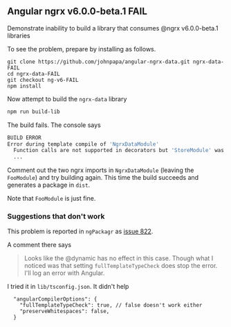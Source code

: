 ## Angular ngrx v6.0.0-beta.1 FAIL

Demonstrate inability to build a library that consumes @ngrx v6.0.0-beta.1 libraries

To see the problem, prepare by installing as follows.

```
git clone https://github.com/johnpapa/angular-ngrx-data.git ngrx-data-FAIL
cd ngrx-data-FAIL
git checkout ng-v6-FAIL
npm install
```

Now attempt to build the `ngrx-data` library

```bash
npm run build-lib
```

The build fails. The console says

```bash
BUILD ERROR
Error during template compile of 'NgrxDataModule'
  Function calls are not supported in decorators but 'StoreModule' was called.
  ...
```

Comment out the two ngrx imports in `NgrxDataModule` (leaving the `FooModule`) and try building again.
This time the build succeeds and generates a package in `dist`.

 Note that `FooModule` is just fine.

### Suggestions that don't work

This problem is reported in `ngPackagr` as [issue 822](https://github.com/dherges/ng-packagr/issues/822).

A comment there says
>Looks like the @dynamic has no effect in this case. Though what I noticed was that setting `fullTemplateTypeCheck` does stop the error. I'll log an error with Angular.

I tried it in `lib/tsconfig.json`. It didn't help
```
  "angularCompilerOptions": {
    "fullTemplateTypeCheck": true, // false doesn't work either
    "preserveWhitespaces": false,
  }
```
